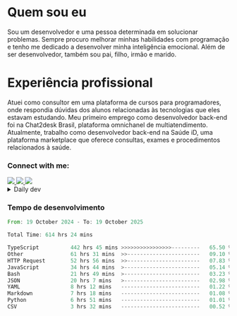 # Quem sou eu
Sou um desenvolvedor e uma pessoa determinada em solucionar problemas. Sempre procuro melhorar minhas habilidades com programação e tenho me dedicado a desenvolver minha inteligência emocional. Além de ser desenvolvedor, também sou pai, filho, irmão e marido.

# Experiência profissional
Atuei como consultor em uma plataforma de cursos para programadores, onde respondia dúvidas dos alunos relacionadas às tecnologias que eles estavam estudando.
Meu primeiro emprego como desenvolvedor back-end foi na Chat2desk Brasil, plataforma omnichanel de multiatendimento.
Atualmente, trabalho como desenvolvedor back-end na Saúde iD, uma plataforma marketplace que oferece consultas, exames e procedimentos relacionados à saúde.

### Connect with me:
<a href="https://www.linkedin.com/in/theusmoreira" target="_blank" >
<img src="https://img.shields.io/badge/linkedin-%230077B5.svg?&style=for-the-badge&logo=linkedin&logoColor=white ">
</a>
<a href="https://www.instagram.com/matheus.s.moreira/" target="_blank">
<img src="https://img.shields.io/badge/instagram-%23E4405F.svg?&style=for-the-badge&logo=instagram&logoColor=white">
</a>
<a href="mailto:matheussm301@gmail.com"  target="_blank">
<img src="https://img.shields.io/badge/gmail-%23E4405F.svg?&style=for-the-badge&logo=gmail&logoColor=white">
</a>


<details>
  <summary>Daily dev </summary>
<p>
  <a href="https://app.daily.dev/matheussantos"><img src="https://github.com/matheus-santos-moreira/matheus-santos-moreira/blob/master/devcard.svg" width="200" alt="Matheus Santos's Dev Card"/></a>
 </p>
</details>

<h3>Tempo de desenvolvimento</h3>

<!--START_SECTION:waka-->

```rust
From: 19 October 2024 - To: 19 October 2025

Total Time: 614 hrs 24 mins

TypeScript          442 hrs 45 mins >>>>>>>>>>>>>>>>---------   65.50 %
Other               61 hrs 31 mins  >>-----------------------   09.10 %
HTTP Request        52 hrs 56 mins  >>-----------------------   07.83 %
JavaScript          34 hrs 44 mins  >------------------------   05.14 %
Bash                21 hrs 49 mins  >------------------------   03.23 %
JSON                20 hrs 7 mins   >------------------------   02.98 %
YAML                8 hrs 12 mins   -------------------------   01.22 %
Markdown            7 hrs 18 mins   -------------------------   01.08 %
Python              6 hrs 51 mins   -------------------------   01.01 %
CSV                 3 hrs 32 mins   -------------------------   00.52 %
```

<!--END_SECTION:waka-->
